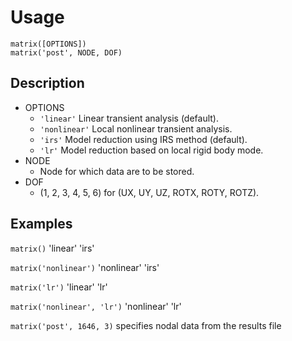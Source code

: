 # Usage

    matrix([OPTIONS])
    matrix('post', NODE, DOF)

## Description

- OPTIONS
  - `'linear'`
    Linear transient analysis (default).
  - `'nonlinear'`
    Local nonlinear transient analysis.
  - `'irs'`
    Model reduction using IRS method (default).
  - `'lr'`
    Model reduction based on local rigid body mode.
- NODE
  - Node for which data are to be stored.
- DOF
  - (1, 2, 3, 4, 5, 6) for (UX, UY, UZ, ROTX, ROTY, ROTZ).

## Examples

`matrix()` 'linear' 'irs'

`matrix('nonlinear')` 'nonlinear' 'irs'

`matrix('lr')` 'linear' 'lr'

`matrix('nonlinear', 'lr')` 'nonlinear' 'lr'

`matrix('post', 1646, 3)` specifies nodal data from the results file
